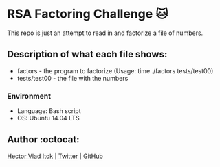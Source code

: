 # RSA Factoring Challenge :cat:
This repo is just an attempt to read in and factorize a file of numbers.

## Description of what each file shows:
* factors - the program to factorize (Usage: time ./factors tests/test00)
* tests/test00 - the file with the numbers
### Environment
* Language: Bash script
* OS: Ubuntu 14.04 LTS

## Author :octocat:

[Hector Vlad Itok](https://www.linkedin.com/in/hector-vlad-itok-1a3829182/) | [Twitter](https://twitter.com/ItokVlad) | [GitHub](https://github.com/H3c7o4)
